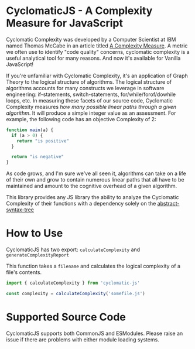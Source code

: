 # CyclomaticJS - A Complexity Measure for JavaScript

Cyclomatic Complexity was developed by a Computer Scientist at IBM named Thomas McCabe in an article titled [A Complexity Measure](https://ieeexplore.ieee.org/document/1702388). A metric we often use to identify "code quality" concerns, cyclomatic complexity is a useful analytical tool for many reasons. And now it's available for Vanilla JavaScript! 

If you're unfamiliar with Cyclomatic Complexity, it's an application of Graph Theory to the logical structure of algorithms. The logical structure of algorithms accounts for many constructs we leverage in software engineering: if-statements, switch-statements, for/while/forof/dowhile loops, etc. In measuring these facets of our source code, Cyclomatic Complexity measures _how many possible linear paths through a given algorithm_. It will produce a simple integer value as an assessment. For example, the following code has an objective Complexity of 2:

```javascript
function main(a) {
  if (a > 0) {
    return "is positive"
  }

  return "is negative"
}
```

As code grows, and I'm sure we've all seen it, algorithms can take on a life of their own and grow to contain numerous linear paths that all have to be maintained and amount to the cognitive overhead of a given algorithm. 

This library provides any JS library the ability to analyze the Cyclomatic Complexity of their functions with a dependency solely on the [abstract-syntax-tree](https://www.npmjs.com/package/abstract-syntax-tree)

# How to Use

CyclomaticJS has two export: `calculateComplexity` and `generateComplexityReport`

This function takes a `filename` and calculates the logical complexity of a file's contents.

```javascript
import { calculateComplexity } from 'cyclomatic-js'

const complexity = calculateComplexity('somefile.js')

```

# Supported Source Code

CyclomaticJS supports both CommonJS and ESModules. Please raise an issue if there are problems with either module loading systems.